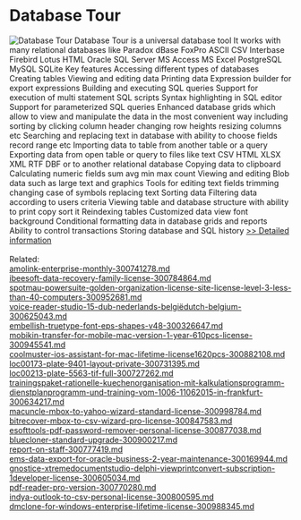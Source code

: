 # Database Tour
![Database Tour](https://mycommerce.akamaized.net/api/pimages/P300921834/BIG/300921834.PNG)
Database Tour is a universal database tool It works with many relational databases like Paradox dBase FoxPro ASCII CSV Interbase Firebird Lotus HTML Oracle SQL Server MS Access MS Excel PostgreSQL MySQL SQLite Key features Accessing different types of databases Creating tables Viewing and editing data Printing data Expression builder for export expressions Building and executing SQL queries Support for execution of multi statement SQL scripts Syntax highlighting in SQL editor Support for parameterized SQL queries Enhanced database grids which allow to view and manipulate the data in the most convenient way including sorting by clicking column header changing row heights resizing columns etc Searching and replacing text in database with ability to choose fields record range etc Importing data to table from another table or a query Exporting data from open table or query to files like text CSV HTML XLSX XML RTF DBF or to another relational database Copying data to clipboard Calculating numeric fields sum avg min max count Viewing and editing Blob data such as large text and graphics Tools for editing text fields trimming changing case of symbols replacing text Sorting data Filtering data according to users criteria Viewing table and database structure with ability to print copy sort it Reindexing tables Customized data view font background Conditional formatting data in database grids and reports Ability to control transactions Storing database and SQL history
[>> Detailed information](https://secure.shareit.com/shareit/product.html?productid=300921834&affiliateid=200057808)<br/><br/>Related:
<br />[amolink-enterprise-monthly-300741278.md](https://github.com/downloadplanet/downloadplanet/blob/main/amolink-enterprise-monthly-300741278.md)<br />[ibeesoft-data-recovery-family-license-300784864.md](https://github.com/downloadplanet/downloadplanet/blob/main/ibeesoft-data-recovery-family-license-300784864.md)<br />[spotmau-powersuite-golden-organization-license-site-license-level-3-less-than-40-computers-300952681.md](https://github.com/downloadplanet/downloadplanet/blob/main/spotmau-powersuite-golden-organization-license-site-license-level-3-less-than-40-computers-300952681.md)<br />[voice-reader-studio-15-dub-nederlands-belgiëdutch-belgium-300625043.md](https://github.com/downloadplanet/downloadplanet/blob/main/voice-reader-studio-15-dub-nederlands-belgiëdutch-belgium-300625043.md)<br />[embellish-truetype-font-eps-shapes-v48-300326647.md](https://github.com/downloadplanet/downloadplanet/blob/main/embellish-truetype-font-eps-shapes-v48-300326647.md)<br />[mobikin-transfer-for-mobile-mac-version-1-year-610pcs-license-300945541.md](https://github.com/downloadplanet/downloadplanet/blob/main/mobikin-transfer-for-mobile-mac-version-1-year-610pcs-license-300945541.md)<br />[coolmuster-ios-assistant-for-mac-lifetime-license1620pcs-300882108.md](https://github.com/downloadplanet/downloadplanet/blob/main/coolmuster-ios-assistant-for-mac-lifetime-license1620pcs-300882108.md)<br />[loc00173-plate-9401-layout-private-300731395.md](https://github.com/downloadplanet/downloadplanet/blob/main/loc00173-plate-9401-layout-private-300731395.md)<br />[loc00213-plate-5563-tif-full-300727262.md](https://github.com/downloadplanet/downloadplanet/blob/main/loc00213-plate-5563-tif-full-300727262.md)<br />[trainingspaket-rationelle-kuechenorganisation-mit-kalkulationsprogramm-dienstplanprogramm-und-training-vom-1006-11062015-in-frankfurt-300634217.md](https://github.com/downloadplanet/downloadplanet/blob/main/trainingspaket-rationelle-kuechenorganisation-mit-kalkulationsprogramm-dienstplanprogramm-und-training-vom-1006-11062015-in-frankfurt-300634217.md)<br />[macuncle-mbox-to-yahoo-wizard-standard-license-300998784.md](https://github.com/downloadplanet/downloadplanet/blob/main/macuncle-mbox-to-yahoo-wizard-standard-license-300998784.md)<br />[bitrecover-mbox-to-csv-wizard-pro-license-300847583.md](https://github.com/downloadplanet/downloadplanet/blob/main/bitrecover-mbox-to-csv-wizard-pro-license-300847583.md)<br />[esofttools-pdf-password-remover-personal-license-300877038.md](https://github.com/downloadplanet/downloadplanet/blob/main/esofttools-pdf-password-remover-personal-license-300877038.md)<br />[bluecloner-standard-upgrade-300900217.md](https://github.com/downloadplanet/downloadplanet/blob/main/bluecloner-standard-upgrade-300900217.md)<br />[report-on-staff-300777419.md](https://github.com/downloadplanet/downloadplanet/blob/main/report-on-staff-300777419.md)<br />[ems-data-export-for-oracle-business-2-year-maintenance-300169944.md](https://github.com/downloadplanet/downloadplanet/blob/main/ems-data-export-for-oracle-business-2-year-maintenance-300169944.md)<br />[gnostice-xtremedocumentstudio-delphi-viewprintconvert-subscription-1developer-license-300605034.md](https://github.com/downloadplanet/downloadplanet/blob/main/gnostice-xtremedocumentstudio-delphi-viewprintconvert-subscription-1developer-license-300605034.md)<br />[pdf-reader-pro-version-300770280.md](https://github.com/downloadplanet/downloadplanet/blob/main/pdf-reader-pro-version-300770280.md)<br />[indya-outlook-to-csv-personal-license-300800595.md](https://github.com/downloadplanet/downloadplanet/blob/main/indya-outlook-to-csv-personal-license-300800595.md)<br />[dmclone-for-windows-enterprise-lifetime-license-300988345.md](https://github.com/downloadplanet/downloadplanet/blob/main/dmclone-for-windows-enterprise-lifetime-license-300988345.md)